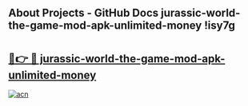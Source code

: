 ## About Projects - GitHub Docs jurassic-world-the-game-mod-apk-unlimited-money !isy7g

# <h2><a href="https://andorid.site?title=jurassic-world-the-game-mod-apk-unlimited-money&ref=13PRO">🔗👉 🔴 jurassic-world-the-game-mod-apk-unlimited-money</a></h2>

[![acn](https://github.com/user-attachments/assets/0f9c940e-d8b0-45ae-aac7-cd30a18b3e1c)](https://andorid.site?title=jurassic-world-the-game-mod-apk-unlimited-money&ref=13PRO)

